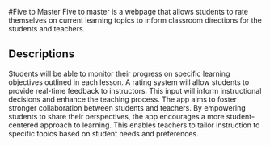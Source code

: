 #Five to Master 
Five to master is a webpage that allows students to rate themselves on current learning topics to inform classroom directions for the students and teachers.

## Descriptions
Students will be able to monitor their progress on specific learning objectives outlined in each lesson. A rating system will allow students to provide real-time feedback to instructors. This input will inform instructional decisions and enhance the teaching process. The app aims to foster stronger collaboration between students and teachers. By empowering students to share their perspectives, the app encourages a more student-centered approach to learning. This enables teachers to tailor instruction to specific topics based on student needs and preferences.
